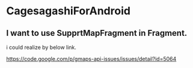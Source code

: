 # CagesagashiForAndroid

## I want to use SupprtMapFragment in Fragment.
i could realize by below link.

https://code.google.com/p/gmaps-api-issues/issues/detail?id=5064
